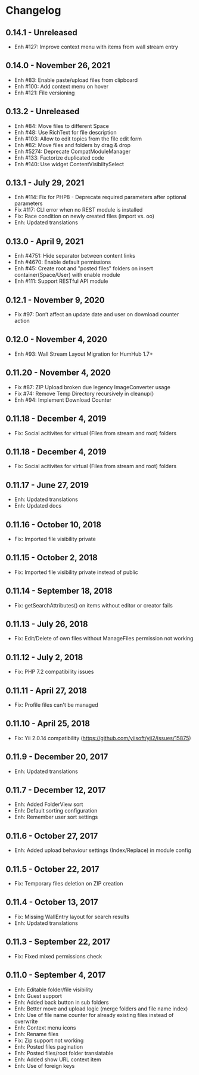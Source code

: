 Changelog
=========

0.14.1 - Unreleased
-----------------------
- Enh #127: Improve context menu with items from wall stream entry


0.14.0 - November 26, 2021
--------------------------
- Enh #83: Enable paste/upload files from clipboard
- Enh #100: Add context menu on hover
- Enh #121: File versioning


0.13.2 - Unreleased
-----------------------
- Enh #84: Move files to different Space
- Enh #48: Use RichText for file description
- Enh #103: Allow to edit topics from the file edit form
- Enh #82: Move files and folders by drag & drop
- Enh #5274: Deprecate CompatModuleManager
- Enh #133: Factorize duplicated code
- Enh #140: Use widget ContentVisibiltySelect


0.13.1 - July 29, 2021
-----------------------
- Enh #114: Fix for PHP8 - Deprecate required parameters after optional parameters
- Fix #117: CLI error when no REST module is installed
- Fix: Race condition on newly created files (import vs. oo)
- Enh: Updated translations


0.13.0 - April 9, 2021
----------------------
- Enh #4751: Hide separator between content links
- Enh #4670: Enable default permissions
- Enh #45: Create root and "posted files" folders on insert container(Space/User) with enable module
- Enh #111: Support RESTful API module

0.12.1 - November 9, 2020
---------------------------
- Fix #97: Don’t affect an update date and user on download counter action

0.12.0 - November 4, 2020
--------------------------
- Enh #93: Wall Stream Layout Migration for HumHub 1.7+ 

0.11.20 - November 4, 2020
---------------------------
- Fix #87: ZIP Upload broken due legency ImageConverter usage
- Fix #74: Remove Temp Directory recursively in cleanup() 
- Enh #94: Implement Download Counter

0.11.18 - December 4, 2019
---------------------------
- Fix: Social acitivites for virtual (Files from stream and root) folders


0.11.18 - December 4, 2019
---------------------------
- Fix: Social acitivites for virtual (Files from stream and root) folders


0.11.17 - June 27, 2019
---------------------------
- Enh: Updated translations
- Enh: Updated docs


0.11.16 - October 10, 2018
---------------------------
- Fix: Imported file visibility private


0.11.15 - October 2, 2018
---------------------------
- Fix: Imported file visibility private instead of public


0.11.14 - September 18, 2018
---------------------------
- Fix: getSearchAttributes() on items without editor or creator fails


0.11.13 - July 26, 2018
---------------------------
- Fix: Edit/Delete of own files without ManageFiles permission not working


0.11.12 - July 2, 2018
---------------------------
- Fix: PHP 7.2 compatibility issues


0.11.11 - April 27, 2018
---------------------------
- Fix: Profile files can't be managed


0.11.10 - April 25, 2018
---------------------------
- Fix: Yii 2.0.14 compatibility (https://github.com/yiisoft/yii2/issues/15875)


0.11.9 - December 20, 2017
---------------------------
- Enh: Updated translations


0.11.7 - December 12, 2017
---------------------------
- Enh: Added FolderView sort
- Enh: Default sorting configuration
- Enh: Remember user sort settings


0.11.6 - October 27, 2017
---------------------------
- Enh: Added upload behaviour settings (Index/Replace) in module config


0.11.5 - October 22, 2017
---------------------------
- Fix: Temporary files deletion on ZIP creation


0.11.4 - October 13, 2017
---------------------------
- Fix: Missing WallEntry layout for search results
- Enh: Updated translations


0.11.3 - September 22, 2017
---------------------------
- Fix: Fixed mixed permissions check


0.11.0 - September 4, 2017
---------------------------
- Enh: Editable folder/file visibility
- Enh: Guest support
- Enh: Added back button in sub folders
- Enh: Better move and upload logic (merge folders and file name index)
- Enh: Use of file name counter for already existing files instead of overwrite
- Enh: Context menu icons
- Enh: Rename files
- Fix: Zip support not working
- Enh: Posted files pagination
- Enh: Posted files/root folder translatable
- Enh: Added show URL context item
- Enh: Use of foreign keys
